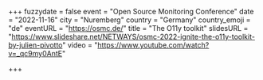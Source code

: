 +++
fuzzydate = false
event = "Open Source Monitoring Conference"
date = "2022-11-16"
city = "Nuremberg"
country = "Germany"
country_emoji = "de"
eventURL = "https://osmc.de/"
title = "The O11y toolkit"
slidesURL = "https://www.slideshare.net/NETWAYS/osmc-2022-ignite-the-o11y-toolkit-by-julien-pivotto"
video = "https://www.youtube.com/watch?v=_qc9my0AntE"

+++

